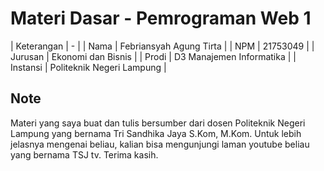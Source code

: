 # Materi Dasar - Pemrograman Web 1

| Keterangan | -                         |
| Nama       | Febriansyah Agung Tirta   |
| NPM        | 21753049                  |
| Jurusan    | Ekonomi dan Bisnis        |
| Prodi      | D3 Manajemen Informatika  |
| Instansi   | Politeknik Negeri Lampung |

## Note

Materi yang saya buat dan tulis bersumber dari  dosen Politeknik Negeri Lampung yang bernama Tri Sandhika Jaya S.Kom, M.Kom. Untuk lebih jelasnya mengenai beliau, kalian bisa mengunjungi laman youtube beliau yang bernama TSJ tv. Terima kasih.
